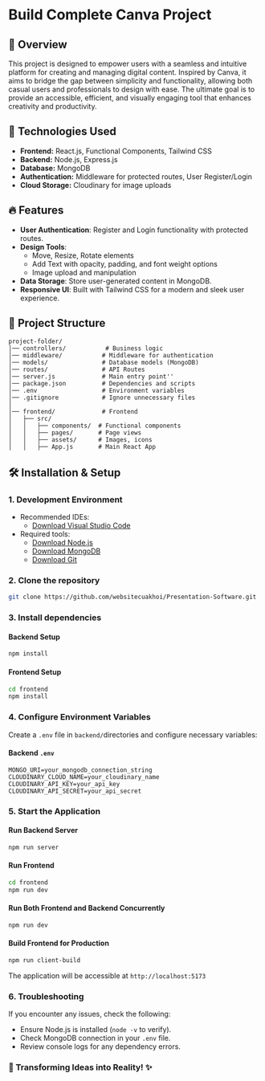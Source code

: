 # Build Complete Canva Project

## 📌 Overview
This project is designed to empower users with a seamless and intuitive platform for creating and managing digital content. Inspired by Canva, it aims to bridge the gap between simplicity and functionality, allowing both casual users and professionals to design with ease. The ultimate goal is to provide an accessible, efficient, and visually engaging tool that enhances creativity and productivity.

## 🚀 Technologies Used
- **Frontend:** React.js, Functional Components, Tailwind CSS
- **Backend:** Node.js, Express.js
- **Database:** MongoDB
- **Authentication:** Middleware for protected routes, User Register/Login
- **Cloud Storage:** Cloudinary for image uploads

## 🔥 Features
- **User Authentication**: Register and Login functionality with protected routes.
- **Design Tools**:
  - Move, Resize, Rotate elements
  - Add Text with opacity, padding, and font weight options
  - Image upload and manipulation
- **Data Storage**: Store user-generated content in MongoDB.
- **Responsive UI**: Built with Tailwind CSS for a modern and sleek user experience.

## 📂 Project Structure
```
project-folder/
│── controllers/       	   # Business logic
│── middleware/           # Middleware for authentication
│── models/               # Database models (MongoDB)
│── routes/               # API Routes
│── server.js             # Main entry point''
│── package.json          # Dependencies and scripts
│── .env                  # Environment variables
│── .gitignore            # Ignore unnecessary files
│
│── frontend/             # Frontend
│   ├── src/
│   │   ├── components/  # Functional components
│   │   ├── pages/       # Page views
│   │   ├── assets/      # Images, icons
│   │   ├── App.js       # Main React App
```

## 🛠 Installation & Setup
### 1. Development Environment
- Recommended IDEs:
  - [Download Visual Studio Code](https://code.visualstudio.com/)
- Required tools:
  - [Download Node.js](https://nodejs.org/)
  - [Download MongoDB](https://www.mongodb.com/try/download/community)
  - [Download Git](https://git-scm.com/downloads)

### 2. Clone the repository
```sh
git clone https://github.com/websitecuakhoi/Presentation-Software.git
```

### 3. Install dependencies
#### Backend Setup
```sh
npm install
```
#### Frontend Setup
```sh
cd frontend
npm install
```

### 4. Configure Environment Variables
Create a `.env` file in `backend/`directories and configure necessary variables:

#### Backend `.env`
```plaintext
MONGO_URI=your_mongodb_connection_string
CLOUDINARY_CLOUD_NAME=your_cloudinary_name
CLOUDINARY_API_KEY=your_api_key
CLOUDINARY_API_SECRET=your_api_secret
```

### 5. Start the Application
#### Run Backend Server
```sh
npm run server
```
#### Run Frontend
```sh
cd frontend
npm run dev
```
#### Run Both Frontend and Backend Concurrently
```sh
npm run dev
```
#### Build Frontend for Production
```sh
npm run client-build
```
The application will be accessible at `http://localhost:5173`

### 6. Troubleshooting
If you encounter any issues, check the following:
- Ensure Node.js is installed (`node -v` to verify).
- Check MongoDB connection in your `.env` file.
- Review console logs for any dependency errors.

### 🚀 Transforming Ideas into Reality! ✨

